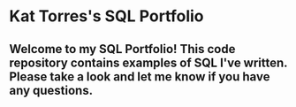# **Kat Torres's SQL Portfolio**

## Welcome to my SQL Portfolio!  This code repository contains examples of SQL I've written. Please take a look and let me know if you have any questions.
